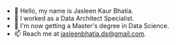 - 👋 Hello, my name is Jasleen Kaur Bhatia.
- 👀 I worked as a Data Architect Specialist. 
- 🌱 I'm now getting a Master's degree in Data Science.
- 📫 Reach me at jasleenbhatia.ds@gmail.com.
